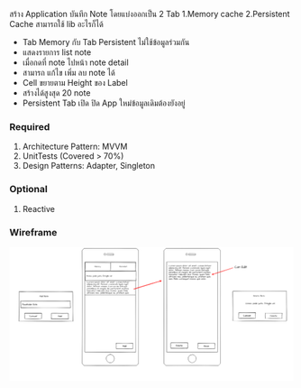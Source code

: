 สร้าง Application บันทึก Note โดยแบ่งออกเป็น 2 Tab 1.Memory cache 2.Persistent Cache สามารถใช้ lib อะไรก็ได้

- Tab Memory กับ Tab Persistent ไม่ใช้ข้อมูลร่วมกัน
- แสดงรายการ list note
- เมื่อกดที่ note ไปหน้า note detail
- สามารถ แก้ไข เพิ่ม ลบ note ได้ 
- Cell ขยายตาม Height ของ Label
- สร้างได้สูงสุด 20 note
- Persistent Tab เปิด ปิด App ใหม่ข้อมูลเดิมต้องยังอยู่

### Required
 1. Architecture Pattern:  MVVM
 2. UnitTests (Covered > 70%)
 3. Design Patterns: Adapter, Singleton
 
### Optional
 1. Reactive
 
### Wireframe

![](https://github.com/onedaycat/Challenge-iOS/blob/master/Quiz.png)
